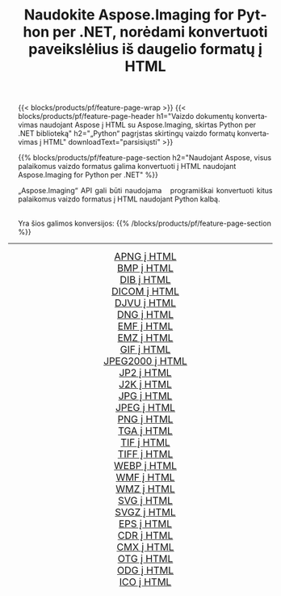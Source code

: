 ﻿---
title: Naudokite Aspose.Imaging for Python per .NET, norėdami konvertuoti paveikslėlius iš daugelio formatų į HTML 
weight: 3920
url: /lt/python-net/conversion/to/html/ 
lang: lt
langdirlevel: 2
locales: zh-hans,ja,it,ru,de,es,fr,nl,id,lt,pl,pt,vi,tr,ko,zh-hant,ar,hi,th,sv,cs,uk,he
description: Galite naudoti Aspose.Imaging for Python per .NET biblioteką, norėdami konvertuoti iš įvairių formatų į HTML
---

{{< blocks/products/pf/feature-page-wrap >}}
{{< blocks/products/pf/feature-page-header h1="Vaizdo dokumentų konvertavimas naudojant Aspose į HTML su Aspose.Imaging, skirtas Python per .NET biblioteką" h2="„Python“ pagrįstas skirtingų vaizdo formatų konvertavimas į HTML" downloadText="parsisiųsti" >}}


{{% blocks/products/pf/feature-page-section  h2="Naudojant Aspose, visus palaikomus vaizdo formatus galima konvertuoti į HTML naudojant Aspose.Imaging for Python per .NET" %}}
<p align=justify>„Aspose.Imaging“ API gali būti naudojama   programiškai konvertuoti kitus palaikomus vaizdo formatus į HTML naudojant Python kalbą.</p>
<br/>
Yra šios galimos konversijos:
{{% /blocks/products/pf/feature-page-section %}}
<div class="container-fluid productfamilypage bg-gray">
    <div class="convertypes bg-gray agp-content section">
        <div class="container">
		<hr style="margin-left:-20px;"/>
		<div class="row other-converters" style="gap: 10px;font-size: 19px;text-align:center;">
		    <div class='col-md-2 other-converter remove-lp remove-rp'><a href="/imaging/lt/python-net/conversion/apng-to-html/" style="padding:15px;">APNG į HTML</a></div>
<div class='col-md-2 other-converter remove-lp remove-rp'><a href="/imaging/lt/python-net/conversion/bmp-to-html/" style="padding:15px;">BMP į HTML</a></div>
<div class='col-md-2 other-converter remove-lp remove-rp'><a href="/imaging/lt/python-net/conversion/dib-to-html/" style="padding:15px;">DIB į HTML</a></div>
<div class='col-md-2 other-converter remove-lp remove-rp'><a href="/imaging/lt/python-net/conversion/dicom-to-html/" style="padding:15px;">DICOM į HTML</a></div>
<div class='col-md-2 other-converter remove-lp remove-rp'><a href="/imaging/lt/python-net/conversion/djvu-to-html/" style="padding:15px;">DJVU į HTML</a></div>
<div class='col-md-2 other-converter remove-lp remove-rp'><a href="/imaging/lt/python-net/conversion/dng-to-html/" style="padding:15px;">DNG į HTML</a></div>
<div class='col-md-2 other-converter remove-lp remove-rp'><a href="/imaging/lt/python-net/conversion/emf-to-html/" style="padding:15px;">EMF į HTML</a></div>
<div class='col-md-2 other-converter remove-lp remove-rp'><a href="/imaging/lt/python-net/conversion/emz-to-html/" style="padding:15px;">EMZ į HTML</a></div>
<div class='col-md-2 other-converter remove-lp remove-rp'><a href="/imaging/lt/python-net/conversion/gif-to-html/" style="padding:15px;">GIF į HTML</a></div>
<div class='col-md-2 other-converter remove-lp remove-rp'><a href="/imaging/lt/python-net/conversion/jpeg2000-to-html/" style="padding:15px;">JPEG2000 į HTML</a></div>
<div class='col-md-2 other-converter remove-lp remove-rp'><a href="/imaging/lt/python-net/conversion/jp2-to-html/" style="padding:15px;">JP2 į HTML</a></div>
<div class='col-md-2 other-converter remove-lp remove-rp'><a href="/imaging/lt/python-net/conversion/j2k-to-html/" style="padding:15px;">J2K į HTML</a></div>
<div class='col-md-2 other-converter remove-lp remove-rp'><a href="/imaging/lt/python-net/conversion/jpg-to-html/" style="padding:15px;">JPG į HTML</a></div>
<div class='col-md-2 other-converter remove-lp remove-rp'><a href="/imaging/lt/python-net/conversion/jpeg-to-html/" style="padding:15px;">JPEG į HTML</a></div>
<div class='col-md-2 other-converter remove-lp remove-rp'><a href="/imaging/lt/python-net/conversion/png-to-html/" style="padding:15px;">PNG į HTML</a></div>
<div class='col-md-2 other-converter remove-lp remove-rp'><a href="/imaging/lt/python-net/conversion/tga-to-html/" style="padding:15px;">TGA į HTML</a></div>
<div class='col-md-2 other-converter remove-lp remove-rp'><a href="/imaging/lt/python-net/conversion/tif-to-html/" style="padding:15px;">TIF į HTML</a></div>
<div class='col-md-2 other-converter remove-lp remove-rp'><a href="/imaging/lt/python-net/conversion/tiff-to-html/" style="padding:15px;">TIFF į HTML</a></div>
<div class='col-md-2 other-converter remove-lp remove-rp'><a href="/imaging/lt/python-net/conversion/webp-to-html/" style="padding:15px;">WEBP į HTML</a></div>
<div class='col-md-2 other-converter remove-lp remove-rp'><a href="/imaging/lt/python-net/conversion/wmf-to-html/" style="padding:15px;">WMF į HTML</a></div>
<div class='col-md-2 other-converter remove-lp remove-rp'><a href="/imaging/lt/python-net/conversion/wmz-to-html/" style="padding:15px;">WMZ į HTML</a></div>
<div class='col-md-2 other-converter remove-lp remove-rp'><a href="/imaging/lt/python-net/conversion/svg-to-html/" style="padding:15px;">SVG į HTML</a></div>
<div class='col-md-2 other-converter remove-lp remove-rp'><a href="/imaging/lt/python-net/conversion/svgz-to-html/" style="padding:15px;">SVGZ į HTML</a></div>
<div class='col-md-2 other-converter remove-lp remove-rp'><a href="/imaging/lt/python-net/conversion/eps-to-html/" style="padding:15px;">EPS į HTML</a></div>
<div class='col-md-2 other-converter remove-lp remove-rp'><a href="/imaging/lt/python-net/conversion/cdr-to-html/" style="padding:15px;">CDR į HTML</a></div>
<div class='col-md-2 other-converter remove-lp remove-rp'><a href="/imaging/lt/python-net/conversion/cmx-to-html/" style="padding:15px;">CMX į HTML</a></div>
<div class='col-md-2 other-converter remove-lp remove-rp'><a href="/imaging/lt/python-net/conversion/otg-to-html/" style="padding:15px;">OTG į HTML</a></div>
<div class='col-md-2 other-converter remove-lp remove-rp'><a href="/imaging/lt/python-net/conversion/odg-to-html/" style="padding:15px;">ODG į HTML</a></div>
<div class='col-md-2 other-converter remove-lp remove-rp'><a href="/imaging/lt/python-net/conversion/ico-to-html/" style="padding:15px;">ICO į HTML</a></div>
                </div>
        </div>
    </div>
</div>
<br/>

